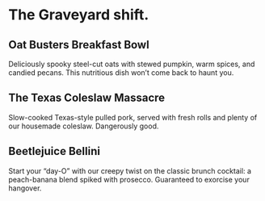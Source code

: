 # The Graveyard shift.

## Oat Busters Breakfast Bowl
Deliciously spooky steel-cut oats with stewed pumpkin, warm spices, and candied pecans. This nutritious dish won’t come back to haunt you.

## The Texas Coleslaw Massacre
Slow-cooked Texas-style pulled pork, served with fresh rolls and plenty of our housemade coleslaw. Dangerously good.

## Beetlejuice Bellini
Start your “day-O” with our creepy twist on the classic brunch cocktail: a peach-banana blend spiked with prosecco. Guaranteed to exorcise your hangover.
